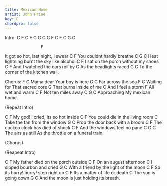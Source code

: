 ```yaml
---
title: Mexican Home
artist: John Prine
key: C
chordpro: false
---
```

Intro:
C  F  C  F  C  G  C
C  F  C  F  C  G  C



                    F
It got so hot, last night, I swear
C                  F
You couldnt hardly breathe
     C                   G        C
Heat lightning burnt the sky like alcohol
  C                F
I sat on the porch without my shoes
      C                     F
And I watched the cars roll by
       C
As the headlights raced
       G                     C
To the corner of the kitchen wall.



Chorus:
F         C
Mama dear Your boy is here
G              C
Far across the sea
F                C
Waiting for That sacred core
                     G
That burns inside of me
      C
And I feel a storm
    F
All wet and warm
    C         F
Not ten miles away
C             G        C
Approaching My mexican home.



(Repeat Intro)



   C                 F
My god! I cried, its so hot inside
          C                 F
You could die in the living room
         C
Take the fan from the window
G                         C
Prop the door back with a broom
    C                F
The cuckoo clock has died of shock
        C               F
And the windows feel no pane
    C                    G                     C
The airs as still As the throttle on a funeral train.




(Chorus)



(Reapeat Intro)



   C                  F
My father died on the porch outside
      C           F
On an august afternoon
         C
I sipped bourbon and cried
       G                          C
With a friend by the light of the moon
       C             F
So its hurry! hurry! step right up
      C                 F
Its a matter of life or death
    C
The sun is going down
        G                        C
And the moon is just holding its breath.
